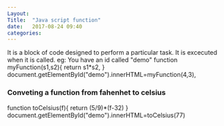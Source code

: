 ```yaml
---
Layout: 
Title:  "Java script function"
date:   2017-08-24 09:40
categories:  
---
```

It is  a block of code designed to perform a particular task.
It is excecuted  when it is called.
eg:
You have an id called "demo"
function myFunction(s1,s2){
return s1*s2,
}
document.getElementById("demo").innerHTML=myFunction(4,3),

### Conveting a function from fahenhet to celsius
function toCelsius(f){
return (5/9)*(f-32)
}
document.getElementById("demo").innerHTML=toCelsius(77)